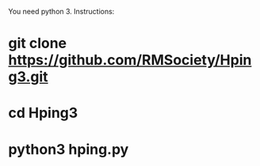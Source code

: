 You need python 3.
Instructions:
# git clone https://github.com/RMSociety/Hping3.git
# cd Hping3
# python3 hping.py
